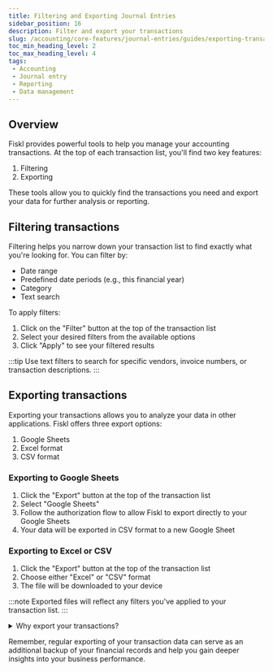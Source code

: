 ```yaml
---
title: Filtering and Exporting Journal Entries
sidebar_position: 16
description: Filter and export your transactions
slug: /accounting/core-features/journal-entries/guides/exporting-transactions
toc_min_heading_level: 2
toc_max_heading_level: 4
tags:
 - Accounting
 - Journal entry
 - Reporting
 - Data management
---
```


## Overview

Fiskl provides powerful tools to help you manage your accounting transactions. At the top of each transaction list, you'll find two key features:

1. Filtering
2. Exporting

These tools allow you to quickly find the transactions you need and export your data for further analysis or reporting.

## Filtering transactions

Filtering helps you narrow down your transaction list to find exactly what you're looking for. You can filter by:

- Date range
- Predefined date periods (e.g., this financial year)
- Category
- Text search

To apply filters:

1. Click on the "Filter" button at the top of the transaction list
2. Select your desired filters from the available options
3. Click "Apply" to see your filtered results

:::tip
Use text filters to search for specific vendors, invoice numbers, or transaction descriptions.
:::

## Exporting transactions

Exporting your transactions allows you to analyze your data in other applications. Fiskl offers three export options:

1. Google Sheets
2. Excel format
3. CSV format

### Exporting to Google Sheets

1. Click the "Export" button at the top of the transaction list
2. Select "Google Sheets"
3. Follow the authorization flow to allow Fiskl to export directly to your Google Sheets
4. Your data will be exported in CSV format to a new Google Sheet

### Exporting to Excel or CSV

1. Click the "Export" button at the top of the transaction list
2. Choose either "Excel" or "CSV" format
3. The file will be downloaded to your device

:::note
Exported files will reflect any filters you've applied to your transaction list.
:::

<details>
<summary>Why export your transactions?</summary>

Exporting your transactions can be useful for:

- Creating custom reports
- Sharing data with your accountant or tax preparer
- Backing up your financial records
- Analyzing your business performance in spreadsheet software
- Making a backup before making significant adjustments


</details>

Remember, regular exporting of your transaction data can serve as an additional backup of your financial records and help you gain deeper insights into your business performance.
